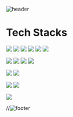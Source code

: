 ![header](https://capsule-render.vercel.app/api?type=wave&color=ede624&height=150&section=header&text=Haeun%20Hailey%20Park&fontSize=90) 

# Tech Stacks
<img src="https://img.shields.io/badge/JAVA-1126AB?style=flat&logo=Java&logoColor=white"/></a>
<img src="https://img.shields.io/badge/JavaScript-yellow?style=flat&logo=JavaScript&logoColor=white"/></a>
<img src="https://img.shields.io/badge/Python-3766AB?style=flat&logo=Python&logoColor=white"/></a>
<img src="https://img.shields.io/badge/Oracle-F80000?style=flat&logo=Oracle&logoColor=white"/></a>
<img src="https://img.shields.io/badge/HTML5-pink?style=flat&logo=Html&logoColor=white"/></a>
<img src="https://img.shields.io/badge/CSS3-4287f5?style=flat&logo=Css&logoColor=white"/></a>

<img src="https://img.shields.io/badge/Spring-orange?style=flat&logo=Spring&logoColor=white"/></a>
<img src="https://img.shields.io/badge/Bootstrap-green?style=flat&logo=Bootstrap&logoColor=white"/></a>
<img src="https://img.shields.io/badge/jQuery-4287f5?style=flat&logo=jQuery&logoColor=white"/></a>
<img src="https://img.shields.io/badge/Apache Tomcat-E8E8E8?style=flat&logo=Apache&logoColor=white"/></a>

<img src="https://img.shields.io/badge/Eclipse-2C2255?style=flat&logo=Eclipse&logoColor=white"/></a>
<img src="https://img.shields.io/badge/Maven-aea3d6?style=flat&logo=Apache-Maven&logoColor=white"/></a>

<img src="https://img.shields.io/badge/SVN-809CC9?style=flat&logo=Subversion&logoColor=white"/></a>
<img src="https://img.shields.io/badge/GitHub-181717?style=flat&logo=GitHub&logoColor=white"/></a>

<a href="techsignal.tistory.com"><img src="https://img.shields.io/badge/Tech Signal-fcba03?style=flat-square&link=techsignal.tistory.com"/></a>

//![footer](https://capsule-render.vercel.app/api?type=wave&color=ede624&height=150&section=footer&text=Haeun%20Hailey%20Park&fontSize=90) 

